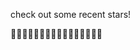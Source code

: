 check out some recent stars!

🌟🌟🌟🌟🌟🌟🌟🌟🌟🌟🌟🌟🌟🌟🌟🌟

<!--
**adamcstephens/adamcstephens** is a ✨ _special_ ✨ repository because its `README.md` (this file) appears on your GitHub profile.

Here are some ideas to get you started:

- 🔭 I’m currently working on ...
- 🌱 I’m currently learning ...
- 👯 I’m looking to collaborate on ...
- 🤔 I’m looking for help with ...
- 💬 Ask me about ...
- 📫 How to reach me: ...
- 😄 Pronouns: ...
- ⚡ Fun fact: ...
-->
